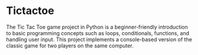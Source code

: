 # Tictactoe
The Tic Tac Toe game project in Python is a beginner-friendly introduction to basic programming concepts such as loops, conditionals, functions, and handling user input. This project implements a console-based version of the classic game for two players on the same computer.
